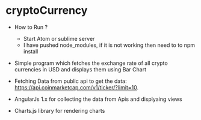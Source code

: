 # cryptoCurrency
* How to Run ?
   - Start Atom or sublime server
   - I have pushed node_modules, if it is not working then need to to npm install


* Simple program which fetches the exchange rate of all crypto currencies in USD and displays them using Bar Chart
* Fetching Data from public api to get the data: https://api.coinmarketcap.com/v1/ticker/?limit=10.
* AngularJs 1.x for collecting the data from Apis and displyaing views
* Charts.js library for rendering charts